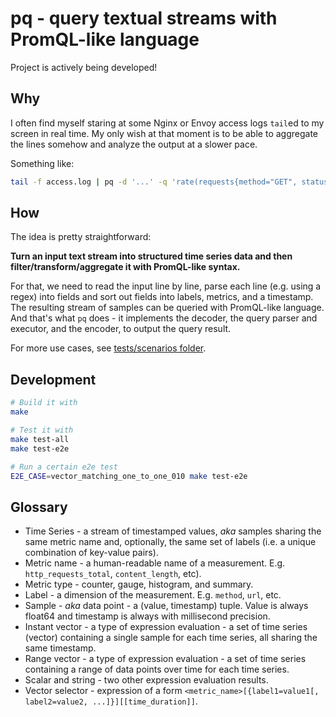 # pq - query textual streams with PromQL-like language

Project is actively being developed!

## Why

I often find myself staring at some Nginx or Envoy access logs `tail`ed to my screen
in real time.  My only wish at that moment is to be able to aggregate the lines
somehow and analyze the output at a slower pace.

Something like:

```bash
tail -f access.log | pq -d '...' -q 'rate(requests{method="GET", status_code=~"5"}[1s])'
```

##  How

The idea is pretty straightforward:

**Turn an input text stream into structured time series data
and then filter/transform/aggregate it with PromQL-like syntax.**

For that, we need to read the input line by line, parse each line (e.g. using a regex)
into fields and sort out fields into labels, metrics, and a timestamp. The resulting
stream of samples can be queried with PromQL-like language. And that's what `pq`
does - it implements the decoder, the query parser and executor, and the
encoder, to output the query result.

For more use cases, see [tests/scenarios folder](tests/scenarios).


## Development

```bash
# Build it with
make

# Test it with
make test-all
make test-e2e

# Run a certain e2e test
E2E_CASE=vector_matching_one_to_one_010 make test-e2e
```

## Glossary

- Time Series - a stream of timestamped values, _aka_ samples sharing the same metric name and, optionally, the same set of labels (i.e. a unique combination of key-value pairs).
- Metric name - a human-readable name of a measurement. E.g. `http_requests_total`, `content_length`, etc).
- Metric type - counter, gauge, histogram, and summary.
- Label - a dimension of the measurement. E.g. `method`, `url`, etc.
- Sample - _aka_ data point - a (value, timestamp) tuple. Value is always float64 and timestamp is always with millisecond precision.
- Instant vector - a type of expression evaluation - a set of time series (vector) containing a single sample for each time series, all sharing the same timestamp.
- Range vector - a type of expression evaluation - a set of time series containing a range of data points over time for each time series.
- Scalar and string - two other expression evaluation results.
- Vector selector - expression of a form `<metric_name>[{label1=value1[, label2=value2, ...]}][[time_duration]]`.

